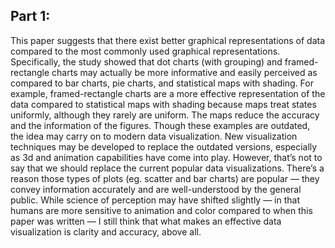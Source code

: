 ## Part 1:

This paper suggests that there exist better graphical representations of data compared to the most commonly used graphical representations. Specifically, the study showed that dot charts (with grouping) and framed-rectangle charts may actually be more informative and easily perceived as compared to bar charts, pie charts, and statistical maps with shading. For example, framed-rectangle charts are a more effective representation of the data compared to statistical maps with shading because maps treat states uniformly, although they rarely are uniform. The maps reduce the accuracy and the information of the figures. Though these examples are outdated, the idea may carry on to modern data visualization. New visualization techniques may be developed to replace the outdated versions, especially as 3d and animation capabilities have come into play. However, that’s not to say that we should replace the current popular data visualizations. There’s a reason those types of plots (eg. scatter and bar charts) are popular — they convey information accurately and are well-understood by the general public. While science of perception may have shifted slightly — in that humans are more sensitive to animation and color compared to when this paper was written — I still think that what makes an effective data visualization is clarity and accuracy, above all.
